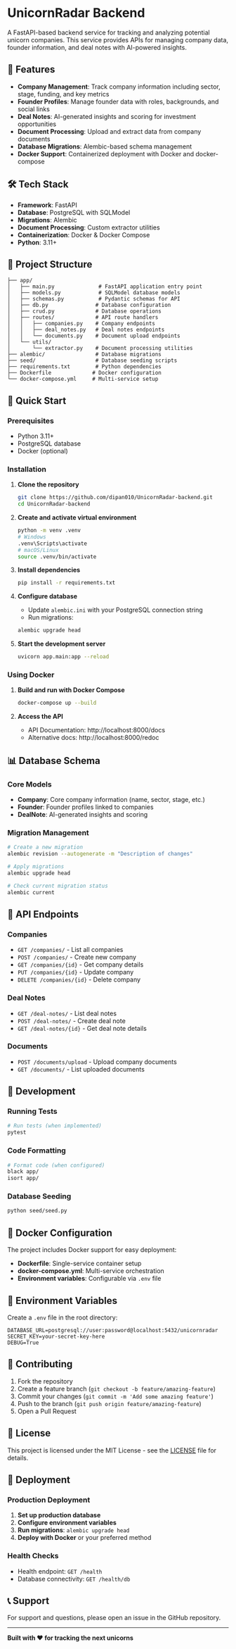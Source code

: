 # UnicornRadar Backend

A FastAPI-based backend service for tracking and analyzing potential unicorn companies. This service provides APIs for managing company data, founder information, and deal notes with AI-powered insights.

## 🚀 Features

- **Company Management**: Track company information including sector, stage, funding, and key metrics
- **Founder Profiles**: Manage founder data with roles, backgrounds, and social links
- **Deal Notes**: AI-generated insights and scoring for investment opportunities
- **Document Processing**: Upload and extract data from company documents
- **Database Migrations**: Alembic-based schema management
- **Docker Support**: Containerized deployment with Docker and docker-compose

## 🛠 Tech Stack

- **Framework**: FastAPI
- **Database**: PostgreSQL with SQLModel
- **Migrations**: Alembic
- **Document Processing**: Custom extractor utilities
- **Containerization**: Docker & Docker Compose
- **Python**: 3.11+

## 📁 Project Structure

```
├── app/
│   ├── main.py              # FastAPI application entry point
│   ├── models.py            # SQLModel database models
│   ├── schemas.py           # Pydantic schemas for API
│   ├── db.py               # Database configuration
│   ├── crud.py             # Database operations
│   ├── routes/             # API route handlers
│   │   ├── companies.py    # Company endpoints
│   │   ├── deal_notes.py   # Deal notes endpoints
│   │   └── documents.py    # Document upload endpoints
│   └── utils/
│       └── extractor.py    # Document processing utilities
├── alembic/                # Database migrations
├── seed/                   # Database seeding scripts
├── requirements.txt        # Python dependencies
├── Dockerfile             # Docker configuration
└── docker-compose.yml     # Multi-service setup
```

## 🚀 Quick Start

### Prerequisites

- Python 3.11+
- PostgreSQL database
- Docker (optional)

### Installation

1. **Clone the repository**
   ```bash
   git clone https://github.com/dipan010/UnicornRadar-backend.git
   cd UnicornRadar-backend
   ```

2. **Create and activate virtual environment**
   ```bash
   python -m venv .venv
   # Windows
   .venv\Scripts\activate
   # macOS/Linux
   source .venv/bin/activate
   ```

3. **Install dependencies**
   ```bash
   pip install -r requirements.txt
   ```

4. **Configure database**
   - Update `alembic.ini` with your PostgreSQL connection string
   - Run migrations:
   ```bash
   alembic upgrade head
   ```

5. **Start the development server**
   ```bash
   uvicorn app.main:app --reload
   ```

### Using Docker

1. **Build and run with Docker Compose**
   ```bash
   docker-compose up --build
   ```

2. **Access the API**
   - API Documentation: http://localhost:8000/docs
   - Alternative docs: http://localhost:8000/redoc

## 📊 Database Schema

### Core Models

- **Company**: Core company information (name, sector, stage, etc.)
- **Founder**: Founder profiles linked to companies
- **DealNote**: AI-generated insights and scoring

### Migration Management

```bash
# Create a new migration
alembic revision --autogenerate -m "Description of changes"

# Apply migrations
alembic upgrade head

# Check current migration status
alembic current
```

## 🔧 API Endpoints

### Companies
- `GET /companies/` - List all companies
- `POST /companies/` - Create new company
- `GET /companies/{id}` - Get company details
- `PUT /companies/{id}` - Update company
- `DELETE /companies/{id}` - Delete company

### Deal Notes
- `GET /deal-notes/` - List deal notes
- `POST /deal-notes/` - Create deal note
- `GET /deal-notes/{id}` - Get deal note details

### Documents
- `POST /documents/upload` - Upload company documents
- `GET /documents/` - List uploaded documents

## 🧪 Development

### Running Tests
```bash
# Run tests (when implemented)
pytest
```

### Code Formatting
```bash
# Format code (when configured)
black app/
isort app/
```

### Database Seeding
```bash
python seed/seed.py
```

## 🐳 Docker Configuration

The project includes Docker support for easy deployment:

- **Dockerfile**: Single-service container setup
- **docker-compose.yml**: Multi-service orchestration
- **Environment variables**: Configurable via `.env` file

## 📝 Environment Variables

Create a `.env` file in the root directory:

```env
DATABASE_URL=postgresql://user:password@localhost:5432/unicornradar
SECRET_KEY=your-secret-key-here
DEBUG=True
```

## 🤝 Contributing

1. Fork the repository
2. Create a feature branch (`git checkout -b feature/amazing-feature`)
3. Commit your changes (`git commit -m 'Add some amazing feature'`)
4. Push to the branch (`git push origin feature/amazing-feature`)
5. Open a Pull Request

## 📄 License

This project is licensed under the MIT License - see the [LICENSE](LICENSE) file for details.

## 🚀 Deployment

### Production Deployment

1. **Set up production database**
2. **Configure environment variables**
3. **Run migrations**: `alembic upgrade head`
4. **Deploy with Docker** or your preferred method

### Health Checks

- Health endpoint: `GET /health`
- Database connectivity: `GET /health/db`

## 📞 Support

For support and questions, please open an issue in the GitHub repository.

---

**Built with ❤️ for tracking the next unicorns**